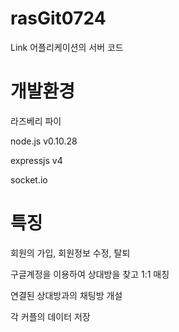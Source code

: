 # rasGit0724
 Link 어플리케이션의 서버 코드
 
# 개발환경
 라즈베리 파이
 
 node.js v0.10.28
 
 expressjs v4
 
 socket.io
 
# 특징
  회원의 가입, 회원정보 수정, 탈퇴
  
  구글계정을 이용하여 상대방을 찾고 1:1 매칭
  
  연결된 상대방과의 채팅방 개설
  
  각 커플의 데이터 저장
 

